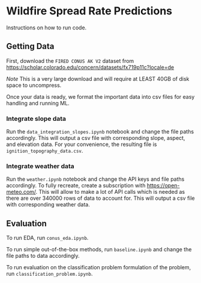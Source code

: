 # Wildfire Spread Rate Predictions
Instructions on how to run code.

## Getting Data
First, download the `FIRED CONUS AK V2` dataset from https://scholar.colorado.edu/concern/datasets/fx719p11c?locale=de 

*Note* This is a very large download and will require at LEAST 40GB of disk space to uncompress.

Once your data is ready, we format the important data into csv files for easy handling and running ML.

### Integrate slope data
Run the `data_integration_slopes.ipynb` notebook and change the file paths accordingly. This will output a csv file with corresponding slope, aspect, and elevation data. For your convenience, the resulting file is `ignition_topography_data.csv`.

### Integrate weather data
Run the `weather.ipynb` notebook and change the API keys and file paths accordingly. To fully recreate, create a subscription with https://open-meteo.com/. This will allow to make a lot of API calls which is needed as there are over 340000 rows of data to account for. This will output a csv file with corresponding weather data.

## Evaluation
To run EDA, run `conus_eda.ipynb`.

To run simple out-of-the-box methods, run `baseline.ipynb` and change the file paths to data accordingly. 

To run evaluation on the classification problem formulation of the problem, run `classification_problem.ipynb`.
